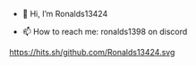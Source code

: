 - 👋 Hi, I’m Ronalds13424

- 📫 How to reach me: ronalds1398 on discord

https://hits.sh/github.com/Ronalds13424.svg
